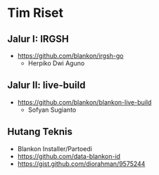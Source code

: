 # Tim Riset

## Jalur I: IRGSH

- https://github.com/blankon/irgsh-go
  - Herpiko Dwi Aguno

## Jalur II: live-build

- https://github.com/blankon/blankon-live-build
  - Sofyan Sugianto

## Hutang Teknis

- Blankon Installer/Partoedi
- https://github.com/data-blankon-id
- https://gist.github.com/diorahman/9575244
